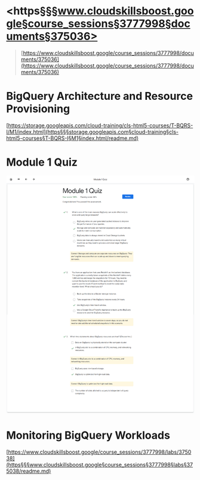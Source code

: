 # <https§§§www.cloudskillsboost.google§course_sessions§3777998§documents§375036>

> [https://www.cloudskillsboost.google/course_sessions/3777998/documents/375036](https://www.cloudskillsboost.google/course_sessions/3777998/documents/375036)



# BigQuery Architecture and Resource Provisioning


[https://storage.googleapis.com/cloud-training/cls-html5-courses/T-BQRS-I/M1/index.html](https§§§storage.googleapis.com§cloud-training§cls-html5-courses§T-BQRS-I§M1§index.html/readme.md)



# Module 1 Quiz

 ![1688286158952.png](./1688286158952.png)



# Monitoring BigQuery Workloads


[https://www.cloudskillsboost.google/course_sessions/3777998/labs/375038](https§§§www.cloudskillsboost.google§course_sessions§3777998§labs§375038/readme.md)
